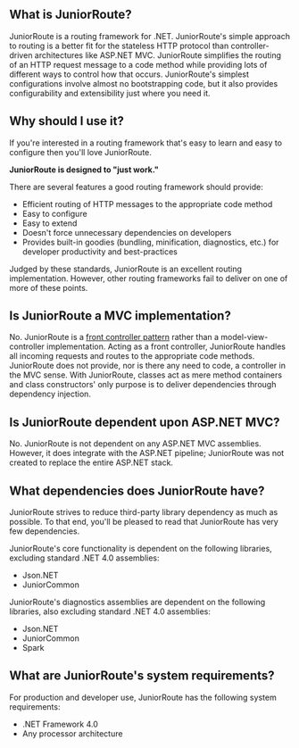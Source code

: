 What is JuniorRoute?
-
JuniorRoute is a routing framework for .NET. JuniorRoute's simple approach to routing is a better fit for the stateless HTTP protocol than controller-driven architectures like ASP.NET MVC. JuniorRoute simplifies the routing of an HTTP request message to a code method while providing lots of different ways to control how that occurs. JuniorRoute's simplest configurations involve almost no bootstrapping code, but it also provides configurability and extensibility just where you need it.

Why should I use it?
-
If you're interested in a routing framework that's easy to learn and easy to configure then you'll love JuniorRoute.

**JuniorRoute is designed to "just work."**

There are several features a good routing framework should provide:
* Efficient routing of HTTP messages to the appropriate code method
* Easy to configure
* Easy to extend
* Doesn't force unnecessary dependencies on developers
* Provides built-in goodies (bundling, minification, diagnostics, etc.) for developer productivity and best-practices

Judged by these standards, JuniorRoute is an excellent routing implementation. However, other routing frameworks fail to deliver on one of more of these points.

Is JuniorRoute a MVC implementation?
-
No. JuniorRoute is a [front controller pattern](http://en.wikipedia.org/wiki/Front_Controller_pattern) rather than a model-view-controller implementation. Acting as a front controller, JuniorRoute handles all incoming requests and routes to the appropriate code methods. JuniorRoute does not provide, nor is there any need to code, a controller in the MVC sense. With JuniorRoute, classes act as mere method containers and class constructors' only purpose is to deliver dependencies through dependency injection.

Is JuniorRoute dependent upon ASP.NET MVC?
-
No. JuniorRoute is not dependent on any ASP.NET MVC assemblies. However, it does integrate with the ASP.NET pipeline; JuniorRoute was not created to replace the entire ASP.NET stack.

What dependencies does JuniorRoute have?
-
JuniorRoute strives to reduce third-party library dependency as much as possible. To that end, you'll be pleased to read that JuniorRoute has very few dependencies.

JuniorRoute's core functionality is dependent on the following libraries, excluding standard .NET 4.0 assemblies:
* Json.NET
* JuniorCommon

JuniorRoute's diagnostics assemblies are dependent on the following libraries, also excluding standard .NET 4.0 assemblies:
* Json.NET
* JuniorCommon
* Spark

What are JuniorRoute's system requirements?
-
For production and developer use, JuniorRoute has the following system requirements:
* .NET Framework 4.0
* Any processor architecture